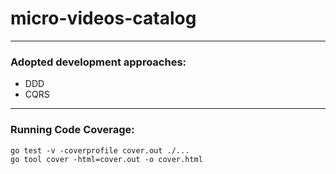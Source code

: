 # micro-videos-catalog
---
### Adopted development approaches:
 - DDD
 - CQRS
---
### Running Code Coverage:
```
go test -v -coverprofile cover.out ./...
go tool cover -html=cover.out -o cover.html
```
